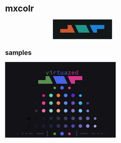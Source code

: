 mxcolr 
======

<p align="center">
  <img width="193" height="64" src="./assets/screenshots/seed_2021-05-14-123246_193x64_scrot.png">
</p>


samples
-------

![virtualized](./assets/screenshots/samples_2021-05-16-145353_361x247_scrot.png)

